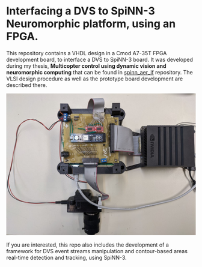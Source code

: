 # Interfacing a DVS to SpiNN-3 Neuromorphic platform, using an FPGA.

This repository contains a VHDL design in a Cmod A7-35T FPGA development board, to interface a DVS to SpiNN-3 board. It was developed during my thesis, **Multicopter control using dynamic
vision and neuromorphic computing** that can be found in [spinn_aer_if](https://github.com/ntouev/ev_snn_percept) repository. The VLSI design procedure as well as the prototype board development are described there.

![](images/spinn3-fpga-dvs.jpg)

If you are interested, this repo also includes the development of a framework for DVS event streams manipulation and contour-based areas real-time detection and tracking, using SpiNN-3.

